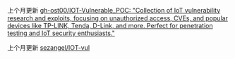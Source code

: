 上个月更新
[gh-ost00/IOT-Vulnerable\_POC: "Collection of IoT vulnerability research and exploits, focusing on unauthorized access, CVEs, and popular devices like TP-LINK, Tenda, D-Link, and more. Perfect for penetration testing and IoT security enthusiasts."](https://github.com/gh-ost00/IOT-Vulnerable_POC)

上个月更新
[sezangel/IOT-vul](https://github.com/sezangel/IOT-vul)
